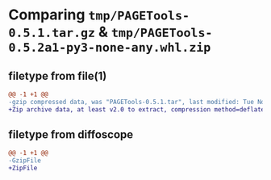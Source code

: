 # Comparing `tmp/PAGETools-0.5.1.tar.gz` & `tmp/PAGETools-0.5.2a1-py3-none-any.whl.zip`

## filetype from file(1)

```diff
@@ -1 +1 @@
-gzip compressed data, was "PAGETools-0.5.1.tar", last modified: Tue Nov 21 11:19:10 2023, max compression
+Zip archive data, at least v2.0 to extract, compression method=deflate
```

## filetype from diffoscope

```diff
@@ -1 +1 @@
-GzipFile
+ZipFile
```

